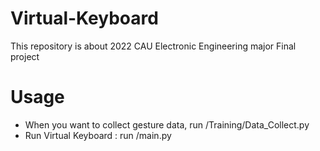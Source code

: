 # Virtual-Keyboard
This repository is about 2022 CAU Electronic Engineering major Final project

# Usage
* When you want to collect gesture data, run /Training/Data_Collect.py
* Run Virtual Keyboard : run /main.py